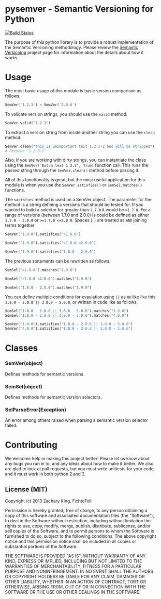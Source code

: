 pysemver - Semantic Versioning for Python
=========================================

[![Build Status](https://travis-ci.org/FichteFoll/pysemver.png?branch=master)](https://travis-ci.org/FichteFoll/pysemver)

The purpose of this python library is to provide a robust implementation of the
Semantic Versioning methodology. Please review the [Semantic Versioning](http://semver.org)
project page for information about the details about how it works.


Usage
=====

The most basic usage of this module is basic version comparison as follows.

```python
SemVer('1.2.3') < SemVer('2.0.0')
```

To validate version strings, you should use the `valid` method.

```python
SemVer.valid("1.2.3")
```

To extract a version string from inside another string you can use the `clean`
method.

```python
SemVer.clean("this is unimportant text 1.2.3-2 and will be stripped")
# Returns "1.2.3-2"
````

Also, if you are working with dirty strings, you can instantiate the class using
the `SemVer('Extra text 1.2.3', True)` function call. This runs the passed
string through the `SemVer.clean()` method before parsing it.

All of this functionality is great, but the most useful application for this
module is when you use the `SemVer.satisfies()` or `SemSel.matches()` functions.

The `satisfies` method is used on a SemVer object. The parameter for the method
is a string defining a versions that should be tested for. If you wanted to
build a selector for greater than `1.7.0` it would be `>1.7.0`. For a range of
versions (between 1.7.0 and 2.0.0) is could be defined as either `1.7.0 - 2.0.0`
or `>=1.7.0 <=2.0.0`. Spaces (` `) are treated as `AND` joining terms together

```python
SemVer("1.9.0").satisfies(">1.8.0")

SemVer("1.9.0").satisfies(">1.8.0 <2.0.0")

SemVer("1.9.0").satisfies("1.8.0 - 2.0.0")
```

The previous statements can be rewritten as follows.

```python
SemSel(">1.8.0").matches("1.9.0")

SemSel(">1.8.0 <2.0.0").matches("1.9.0")

SemSel("1.8.0 - 2.0.0").matches("1.9.0")
```

You can define multiple conditions for evaulation using `||` as `OR` like like
this `1.8.0 - 2.0.0 || 3.0.0 - 5.0.0`, or written in code like as follows.

```python
SemSel("1.8.0 - 2.0.0 || 3.0.0 - 5.0.0").matches("1.9.0")
SemSel("1.8.0 - 2.0.0 || 3.0.0 - 5.0.0").matches("4.0.0")

SemVer("1.9.0").satisfies("1.8.0 - 2.0.0 || 3.0.0 - 5.0.0")
SemVer("4.0.0").satisfies("1.8.0 - 2.0.0 || 3.0.0 - 5.0.0")
```


Classes
=======

### SemVer(object)
    
Defines methods for semantic versions.


### SemSel(object)

Defines methods for semantic version selectors.


### SelParseError(Exception)

An error among others raised when parsing a semantic version selector failed.


Contributing
============

We welcome help in making this project better! Please let us know about any bugs
you run in to, and any ideas about how to make it better. We also are glad to
look at pull requests, but you must write unittests for your code, and it must
work in both python 2 and 3.

License (MIT)
-------------

Copyright (c) 2013 Zachary King, FichteFoll

Permission is hereby granted, free of charge, to any person obtaining a copy of
this software and associated documentation files (the "Software"), to deal in
the Software without restriction, including without limitation the rights to
use, copy, modify, merge, publish, distribute, sublicense, and/or sell copies of
the Software, and to permit persons to whom the Software is furnished to do so,
subject to the following conditions: The above copyright notice and this
permission notice shall be included in all copies or substantial portions of the
Software.

THE SOFTWARE IS PROVIDED "AS IS", WITHOUT WARRANTY OF ANY KIND, EXPRESS OR
IMPLIED, INCLUDING BUT NOT LIMITED TO THE WARRANTIES OF MERCHANTABILITY, FITNESS
FOR A PARTICULAR PURPOSE AND NONINFRINGEMENT. IN NO EVENT SHALL THE AUTHORS OR
COPYRIGHT HOLDERS BE LIABLE FOR ANY CLAIM, DAMAGES OR OTHER LIABILITY, WHETHER
IN AN ACTION OF CONTRACT, TORT OR OTHERWISE, ARISING FROM, OUT OF OR IN
CONNECTION WITH THE SOFTWARE OR THE USE OR OTHER DEALINGS IN THE SOFTWARE.
